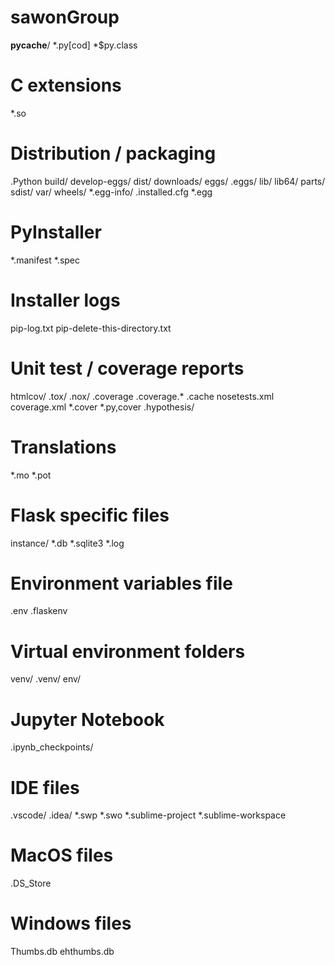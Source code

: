 # sawonGroup
__pycache__/
*.py[cod]
*$py.class

# C extensions
*.so

# Distribution / packaging
.Python
build/
develop-eggs/
dist/
downloads/
eggs/
.eggs/
lib/
lib64/
parts/
sdist/
var/
wheels/
*.egg-info/
.installed.cfg
*.egg

# PyInstaller
*.manifest
*.spec

# Installer logs
pip-log.txt
pip-delete-this-directory.txt

# Unit test / coverage reports
htmlcov/
.tox/
.nox/
.coverage
.coverage.*
.cache
nosetests.xml
coverage.xml
*.cover
*.py,cover
.hypothesis/

# Translations
*.mo
*.pot

# Flask specific files
instance/
*.db
*.sqlite3
*.log

# Environment variables file
.env
.flaskenv

# Virtual environment folders
venv/
.venv/
env/

# Jupyter Notebook
.ipynb_checkpoints/

# IDE files
.vscode/
.idea/
*.swp
*.swo
*.sublime-project
*.sublime-workspace

# MacOS files
.DS_Store

# Windows files
Thumbs.db
ehthumbs.db

